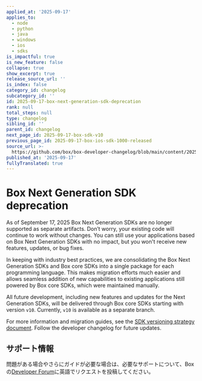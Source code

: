 ```yaml
---
applied_at: '2025-09-17'
applies_to:
  - node
  - python
  - java
  - windows
  - ios
  - sdks
is_impactful: true
is_new_feature: false
collapse: true
show_excerpt: true
release_source_url: ''
is_index: false
category_id: changelog
subcategory_id: ''
id: 2025-09-17-box-next-generation-sdk-deprecation
rank: null
total_steps: null
type: changelog
sibling_id: ''
parent_id: changelog
next_page_id: 2025-09-17-box-sdk-v10
previous_page_id: 2025-09-17-box-ios-sdk-1000-released
source_url: >-
  https://github.com/box/box-developer-changelog/blob/main/content/2025/09-17-box-next-generation-sdk-deprecation.md
published_at: '2025-09-17'
fullyTranslated: true
---
```

# Box Next Generation SDK deprecation

As of September 17, 2025 Box Next Generation SDKs are no longer supported as separate artifacts. Don’t worry, your existing code will continue to work without changes. You can still use your applications based on Box Next Generation SDKs with no impact, but you won't receive new features, updates, or bug fixes.

<!-- more -->

In keeping with industry best practices, we are consolidating the Box Next Generation SDKs and Box core SDKs into a single package for each programming language. This makes migration efforts much easier and allows seamless addition of new capabilities to existing applications still powered by Box core SDKs, which were maintained manually.

All future development, including new features and updates for the Next Generation SDKs, will be delivered through Box core SDKs starting with version `v10`. Currently, `v10` is available as a separate branch.

For more information and migration guides, see the [SDK versioning strategy document][versioning]. Follow the developer changelog for future updates.

## サポート情報

問題がある場合やさらにガイドが必要な場合は、必要なサポートについて、Boxの[Developer Forum][2]に英語でリクエストを投稿してください。

[versioning]: https://developer.box.com/guides/tooling/sdks/sdk-versioning

[2]: https://community.box.com/

